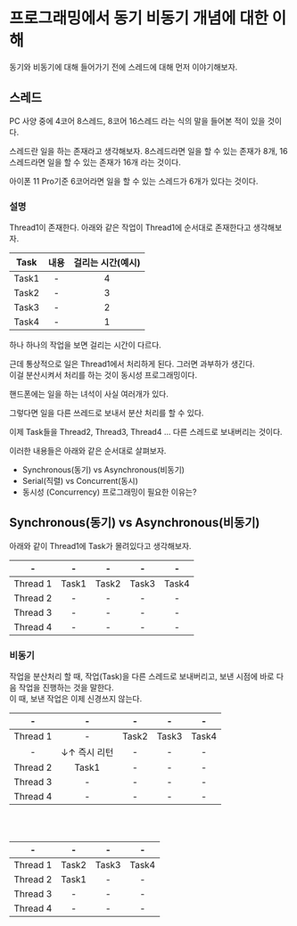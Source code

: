 # 프로그래밍에서 동기 비동기 개념에 대한 이해

동기와 비동기에 대해 들어가기 전에 스레드에 대해 먼저 이야기해보자.

## 스레드

PC 사양 중에 4코어 8스레드, 8코어 16스레드 라는 식의 말을 들어본 적이 있을 것이다.

스레드란 일을 하는 존재라고 생각해보자. 8스레드라면 일을 할 수 있는 존재가 8개, 16스레드라면 일을 할 수 있는 존재가 16개 라는 것이다. 

아이폰 11 Pro기준 6코어라면  일을 할 수 있는 스레드가 6개가 있다는 것이다. 

### 설명
Thread1이 존재한다.  아래와 같은 작업이 Thread1에 순서대로 존재한다고 생각해보자.

| Task |  내용  | 걸리는 시간(예시) |
| :--: | :--: |  :--: | 
| Task1 | - | 4 |
| Task2 | - | 3 |
| Task3 | - | 2 |
| Task4 | - | 1 |

하나 하나의 작업을 보면 걸리는 시간이 다르다.  

근데 통상적으로 일은 Thread1에서 처리하게 된다. 그러면 과부하가 생긴다.  
이걸 분산시켜서 처리를 하는 것이 동시성 프로그래밍이다. 

핸드폰에는 일을 하는 녀석이 사실 여러개가 있다.  

그렇다면 일을 다른 쓰레드로 보내서 분산 처리를 할 수 있다.  

이제 Task들을 Thread2, Thread3, Thread4 ... 다른 스레드로 보내버리는 것이다. 

이러한 내용들은 아래와 같은 순서대로 살펴보자. 

- Synchronous(동기) vs Asynchronous(비동기)
- Serial(직렬) vs Concurrent(동시)
- 동시성 (Concurrency) 프로그래밍이 필요한 이유는?


## Synchronous(동기) vs Asynchronous(비동기)

아래와 같이 Thread1에 Task가 몰려있다고 생각해보자. 

| - |  - | - | - | - |
| :--: | :--: |  :--: |  :--: |  :--: |
| Thread 1 | Task1 | Task2 | Task3 | Task4 |
| Thread 2 | - | - | - | - |
| Thread 3 | - | - | - | - |
| Thread 4 | - | - | - | - |


### 비동기
작업을 분산처리 할 때, 작업(Task)을 다른 스레드로 보내버리고, 보낸 시점에 바로 다음 작업을 진행하는 것을 말한다.  
이 때, 보낸 작업은 이제 신경쓰지 않는다.    
  
| - |  - | - | - | - |
| :--: | :--: |  :--: |  :--: |  :--: |
| Thread 1 |     -     | Task2 | Task3 | Task4 |
|    -     | ↓↑ 즉시 리턴 | - | - | - |
| Thread 2 |   Task1   | - | - | - |
| Thread 3 | - | - | - | - |
| Thread 4 | - | - | - | - |

<br><br>

| - |  - | - | - |
| :--: | :--: |  :--: |  :--: |
| Thread 1 | Task2 | Task3 | Task4 | 
| Thread 2 | Task1 | - | - | 
| Thread 3 | - | - | - |
| Thread 4 | - | - | - | 

<br><br>
